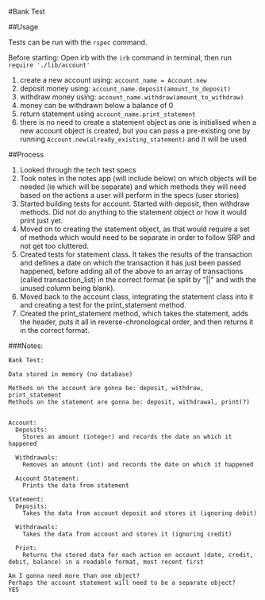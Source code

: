 #Bank Test

##Usage

Tests can be run with the `rspec` command.

Before starting: Open irb with the `irb` command in terminal, then run `require './lib/account'`

1. create a new account using: `account_name = Account.new`
2. deposit money using: `account_name.deposit(amount_to_deposit)`
3. withdraw money using: `account_name.withdraw(amount_to_withdraw)`
4. money can be withdrawn below a balance of 0
5. return statement using `account_name.print_statement`
6. there is no need to create a statement object as one is initialised when a new account object is created, but you can pass a pre-existing one by running `Account.new(already_existing_statement)` and it will be used

##Process

1. Looked through the tech test specs
2. Took notes in the notes app (will include below) on which objects will be needed (ie which will be separate) and which methods they will need based on the actions a user will perform in the specs (user stories)
3. Started building tests for account. Started with deposit, then withdraw methods. Did not do anything to the statement object or how it would print just yet.
4. Moved on to creating the statement object, as that would require a set of methods which would need to be separate in order to follow SRP and not get too cluttered.
5. Created tests for statement class. It takes the results of the transaction and defines a date on which the transaction it has just been passed happened, before adding all of the above to an array of transactions (called transaction_list) in the correct format (ie split by "||" and with the unused column being blank).
6. Moved back to the account class, integrating the statement class into it and creating a test for the print_statement method.
7. Created the print_statement method, which takes the statement, adds the header, puts it all in reverse-chronological order, and then returns it in the correct format.

###Notes:
```
Bank Test:

Data stored in memory (no database)

Methods on the account are gonna be: deposit, withdraw, print_statement
Methods on the statement are gonna be: deposit, withdrawal, print(?)


Account:
  Deposits:
    Stores an amount (integer) and records the date on which it happened

  Withdrawals:
    Removes an amount (int) and records the date on which it happened

  Account Statement:
    Prints the data from statement

Statement:
  Deposits:
    Takes the data from account deposit and stores it (ignoring debit)

  Withdrawals:
    Takes the data from account and stores it (ignoring credit)

  Print:
    Returns the stored data for each action on account (date, credit, debit, balance) in a readable format, most recent first

Am I gonna need more than one object?
Perhaps the account statement will need to be a separate object?
YES
```
